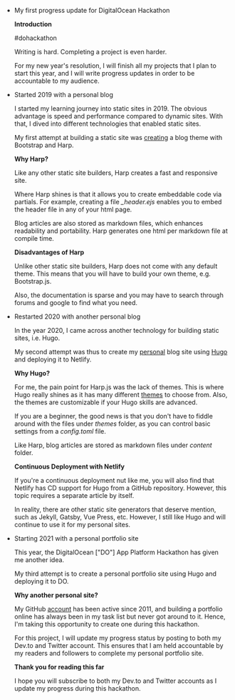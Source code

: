- My first progress update for DigitalOcean Hackathon
  
  **Introduction**
  
  #dohackathon
  
  Writing is hard. Completing a project is even harder. 
  
  For my new year's resolution, I will finish all my projects that I plan to start this year, and I will write progress updates in order to be accountable to my audience.
- Started 2019 with a personal blog
  
  I started my learning journey into static sites in 2019. The obvious advantage is speed and performance compared to dynamic sites. With that, I dived into different technologies that enabled static sites.
  
  My first attempt at building a static site was [creating](https://dennislwm.netlify.app/post/creating-a-blog-theme-with-bootstrap-and-harp) a blog theme with Bootstrap and Harp.
  
  **Why Harp?**
  
  Like any other static site builders, Harp creates a fast and responsive site.
  
  Where Harp shines is that it allows you to create embeddable code via partials. For example, creating a file *_header.ejs* enables you to embed the header file in any of your html page.
  
  Blog articles are also stored as markdown files, which enhances readability and portability. Harp generates one html per markdown file at compile time.
  
  **Disadvantages of Harp**
  
  Unlike other static site builders, Harp does not come with any default theme. This means that you will have to build your own theme, e.g. Bootstrap.js.
  
  Also, the documentation is sparse and you may have to search through forums and google to find what you need.
- Restarted 2020 with another personal blog
  
  In the year 2020, I came across another technology for building static sites, i.e. Hugo.
  
  My second attempt was thus to create my [personal](https://dennislwm.netlify.app/) blog site using [Hugo](https://gohugo.io/) and deploying it to Netlify.
  
  **Why Hugo?**
  
  For me, the pain point for Harp.js was the lack of themes. This is where Hugo really shines as it has many different [themes](https://themes.gohugo.io/) to choose from. Also, the themes are customizable if your Hugo skills are advanced.
  
  If you are a beginner, the good news is that you don't have to fiddle around with the files under *themes* folder, as you can control basic settings from a *config.toml* file.
  
  Like Harp, blog articles are stored as markdown files under *content* folder.
  
  **Continuous Deployment with Netlify**
  
  If you're a continuous deployment nut like me, you will also find that Netlify has CD support for Hugo from a GitHub repository. However, this topic requires a separate article by itself.
  
  In reality, there are other static site generators that deserve mention, such as Jekyll, Gatsby, Vue Press, etc. However, I still like Hugo and will continue to use it for my personal sites.
- Starting 2021 with a personal portfolio site
  
  This year, the DigitalOcean ["DO"] App Platform Hackathon has given me another idea.
  
  My third attempt is to create a personal portfolio site using Hugo and deploying it to DO.
  
  **Why another personal site?**
  
  My GitHub [account](https://github.com/dennislwm) has been active since 2011, and building a portfolio online has always been in my task list but never got around to it. Hence, I'm taking this opportunity to create one during this hackathon.
  
  For this project, I will update my progress status by posting to both my Dev.to and Twitter account. This ensures that I am held accountable by my readers and followers to complete my personal portfolio site.
  
  **Thank you for reading this far**
  
  I hope you will subscribe to both my Dev.to and Twitter accounts as I update my progress during this hackathon.